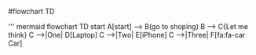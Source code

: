 #flowchart TD

''' mermaid 
flowchart TD start
    A[start] --> B(go to shoping)
    B --> C{Let me think}
    C -->|One| D[Laptop]
    C -->|Two| E[iPhone]
    C -->|Three| F[fa:fa-car Car]
  
